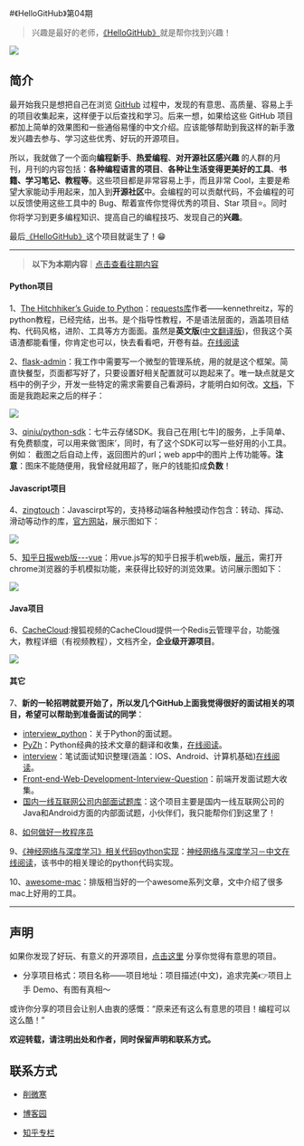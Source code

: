 #《HelloGitHub》第04期
>兴趣是最好的老师，[《HelloGitHub》](https://github.com/521xueweihan/HelloGitHub)就是帮你找到兴趣！

![](https://github.com/521xueweihan/HelloGitHub/blob/master/01/img/hello-github.jpg)

## 简介
最开始我只是想把自己在浏览 [GitHub](https://github.com/) 过程中，发现的有意思、高质量、容易上手的项目收集起来，这样便于以后查找和学习。后来一想，如果给这些 GitHub 项目都加上简单的效果图和一些通俗易懂的中文介绍。应该能够帮助到我这样的新手激发兴趣去参与、学习这些优秀、好玩的开源项目。

所以，我就做了一个面向**编程新手**、**热爱编程**、**对开源社区感兴趣** 的人群的月刊，月刊的内容包括：**各种编程语言的项目**、**各种让生活变得更美好的工具**、**书籍、学习笔记、教程等**。这些项目都是非常容易上手，而且非常 Cool，主要是希望大家能动手用起来，加入到**开源社区**中。会编程的可以贡献代码，不会编程的可以反馈使用这些工具中的 Bug、帮着宣传你觉得优秀的项目、Star 项目⭐️。同时你将学习到更多编程知识、提高自己的编程技巧、发现自己的**兴趣**。

最后[《HelloGitHub》](https://github.com/521xueweihan/HelloGitHub)这个项目就诞生了！😁

---
>**以下为本期内容**｜[点击查看往期内容](https://github.com/521xueweihan/HelloGitHub)

#### Python项目
1、[The Hitchhiker’s Guide to Python](https://github.com/kennethreitz/python-guide)：[requests库](https://github.com/kennethreitz/requests)作者——kennethreitz，写的python教程，已经完结，出书。是个指导性教程，不是语法层面的，涵盖项目结构、代码风格，进阶、工具等方方面面。虽然是**英文版**([中文翻译版](http://pythonguidecn.readthedocs.io/zh/latest/))，但我这个英语渣都能看懂，你肯定也可以，快去看看吧，开卷有益。[在线阅读](http://docs.python-guide.org/en/latest/)

2、[flask-admin](https://github.com/flask-admin/flask-admin)：我工作中需要写一个微型的管理系统，用的就是这个框架。简直快餐型，页面都写好了，只要设置好相关配置就可以跑起来了。唯一缺点就是文档中的例子少，开发一些特定的需求需要自己看源码，才能明白如何改。[文档](https://flask-admin.readthedocs.io/en/latest/)，下面是我跑起来之后的样子：

![](https://github.com/521xueweihan/HelloGitHub/blob/master/04/img/flask-admin-show.gif)

3、[qiniu/python-sdk](https://github.com/qiniu/python-sdk)：七牛云存储SDK。我自己在用[七牛]的服务，上手简单、有免费额度，可以用来做‘图床’，同时，有了这个SDK可以写一些好用的小工具。例如：
截图之后自动上传，返回图片的url；web app中的图片上传功能等。**注意**：图床不能随便用，我曾经就用超了，账户的钱能扣成**负数**！

#### Javascript项目
4、[zingtouch](https://github.com/zingchart/zingtouch)：Javascirpt写的，支持移动端各种触摸动作包含：转动、挥动、滑动等动作的库，[官方网站](https://zingchart.github.io/zingtouch/)，展示图如下：

![](https://github.com/521xueweihan/HelloGitHub/blob/master/04/img/zingtouch-show.gif)


5、[知乎日报web版---vue](https://github.com/yatessss/zhihudaily-vue)：用vue.js写的知乎日报手机web版，[展示](http://zhihudaily-vue.yatessss.com/)，需打开chrome浏览器的手机模拟功能，来获得比较好的浏览效果。访问展示图如下：

![](https://github.com/521xueweihan/HelloGitHub/blob/master/04/img/zhihu-vue-min.png)

#### Java项目
6、[CacheCloud](https://github.com/sohutv/cachecloud):搜狐视频的CacheCloud提供一个Redis云管理平台，功能强大，教程详细（有视频教程），文档齐全，**企业级开源项目**。

![](https://github.com/521xueweihan/HelloGitHub/blob/master/04/img/cachecloud-min.png)

#### 其它
7、**新的一轮招聘就要开始了，所以发几个GitHub上面我觉得很好的面试相关的项目，希望可以帮助到准备面试的同学**：
- [interview_python](https://github.com/taizilongxu/interview_python)：关于Python的面试题。
- [PyZh](https://github.com/MrKiven/PyZh)：Python经典的技术文章的翻译和收集，[在线阅读](http://pyzh.readthedocs.io/en/latest/)。
- [interview](https://github.com/HIT-Alibaba/interview)：笔试面试知识整理(涵盖：IOS、Android、计算机基础)[在线阅读](http://hit-alibaba.github.io/interview/index.html)。
- [Front-end-Web-Development-Interview-Question](https://github.com/paddingme/Front-end-Web-Development-Interview-Question)：前端开发面试题大收集。
- [国内一线互联网公司内部面试题库](https://github.com/JackyAndroid/AndroidInterview-Q-A/blob/master/README-CN.md)：这个项目主要是国内一线互联网公司的Java和Android方面的内部面试题，小伙伴们，我只能帮你们到这里了！

8、[如何做好一枚程序员](https://github.com/ahangchen/How-to-Be-A-Programmer-CN)

9、[《神经网络与深度学习》相关代码python实现](https://github.com/mnielsen/neural-networks-and-deep-learning)：[神经网络与深度学习－中文在线阅读](https://tigerneil.gitbooks.io/neural-networks-and-deep-learning-zh/content/chapter1.html)，该书中的相关理论的python代码实现。

10、[awesome-mac](https://github.com/jaywcjlove/awesome-mac)：排版相当好的一个awesome系列文章，文中介绍了很多mac上好用的工具。

---


## 声明
如果你发现了好玩、有意义的开源项目，[点击这里](https://github.com/521xueweihan/HelloGitHub/issues/new) 分享你觉得有意思的项目。

- 分享项目格式：项目名称——项目地址：项目描述(中文)，追求完美👉项目上手 Demo、有图有真相～

或许你分享的项目会让别人由衷的感慨：“原来还有这么有意思的项目！编程可以这么酷！”

**欢迎转载，请注明出处和作者，同时保留声明和联系方式。**

## 联系方式
- [削微寒](https://github.com/521xueweihan)

- [博客园](http://www.cnblogs.com/xueweihan/)

- [知乎专栏](https://zhuanlan.zhihu.com/hellogithub)
